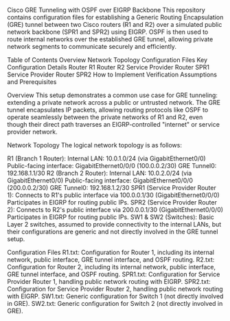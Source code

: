 Cisco GRE Tunneling with OSPF over EIGRP Backbone
This repository contains configuration files for establishing a Generic Routing Encapsulation (GRE) tunnel between two Cisco routers (R1 and R2) over a simulated public network backbone (SPR1 and SPR2) using EIGRP. OSPF is then used to route internal networks over the established GRE tunnel, allowing private network segments to communicate securely and efficiently.

Table of Contents
Overview
Network Topology
Configuration Files
Key Configuration Details
Router R1
Router R2
Service Provider Router SPR1
Service Provider Router SPR2
How to Implement
Verification
Assumptions and Prerequisites

Overview
This setup demonstrates a common use case for GRE tunneling: extending a private network across a public or untrusted network. The GRE tunnel encapsulates IP packets, allowing routing protocols like OSPF to operate seamlessly between the private networks of R1 and R2, even though their direct path traverses an EIGRP-controlled "internet" or service provider network.

Network Topology
The logical network topology is as follows:

R1 (Branch 1 Router):
Internal LAN: 10.0.1.0/24 (via GigabitEthernet0/0)
Public-facing interface: GigabitEthernet0/0/0 (100.0.0.2/30)
GRE Tunnel0: 192.168.1.1/30
R2 (Branch 2 Router):
Internal LAN: 10.0.2.0/24 (via GigabitEthernet0/0)
Public-facing interface: GigabitEthernet0/0/0 (200.0.0.2/30)
GRE Tunnel0: 192.168.1.2/30
SPR1 (Service Provider Router 1):
Connects to R1's public interface via 100.0.0.1/30 (GigabitEthernet0/0/0)
Participates in EIGRP for routing public IPs.
SPR2 (Service Provider Router 2):
Connects to R2's public interface via 200.0.0.1/30 (GigabitEthernet0/0/0)
Participates in EIGRP for routing public IPs.
SW1 & SW2 (Switches): Basic Layer 2 switches, assumed to provide connectivity to the internal LANs, but their configurations are generic and not directly involved in the GRE tunnel setup.

Configuration Files
R1.txt: Configuration for Router 1, including its internal network, public interface, GRE tunnel interface, and OSPF routing.
R2.txt: Configuration for Router 2, including its internal network, public interface, GRE tunnel interface, and OSPF routing.
SPR1.txt: Configuration for Service Provider Router 1, handling public network routing with EIGRP.
SPR2.txt: Configuration for Service Provider Router 2, handling public network routing with EIGRP.
SW1.txt: Generic configuration for Switch 1 (not directly involved in GRE).
SW2.txt: Generic configuration for Switch 2 (not directly involved in GRE).
